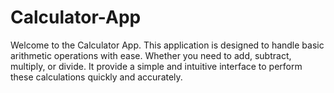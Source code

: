 # Calculator-App
Welcome to the Calculator App. This application is designed to handle basic arithmetic operations with ease. Whether you need to add, subtract, multiply, or divide. It provide a simple and intuitive interface to perform these calculations quickly and accurately.
